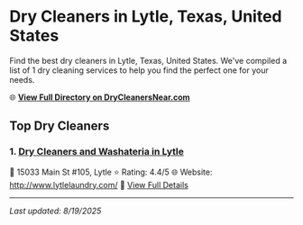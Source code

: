 # Dry Cleaners in Lytle, Texas, United States

Find the best dry cleaners in Lytle, Texas, United States. We've compiled a list of 1 dry cleaning services to help you find the perfect one for your needs.

🌐 **[View Full Directory on DryCleanersNear.com](https://drycleanersnear.com/city/US/Texas/Lytle)**

## Top Dry Cleaners

### 1. [Dry Cleaners and Washateria in Lytle](https://drycleanersnear.com/dryCleaner/689bf1b2010bf80bea4b02d3/dry-cleaners-and-washateria-in-lytle)
📍 15033 Main St #105, Lytle
⭐ Rating: 4.4/5
🌐 Website: http://www.lytlelaundry.com/
🔗 [View Full Details](https://drycleanersnear.com/dryCleaner/689bf1b2010bf80bea4b02d3/dry-cleaners-and-washateria-in-lytle)


---

*Last updated: 8/19/2025*
